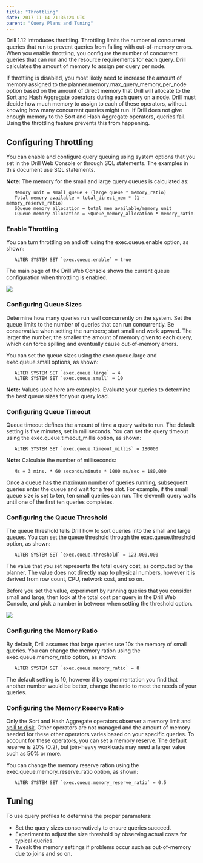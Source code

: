 ```yaml
---
title: "Throttling"
date: 2017-11-14 21:36:24 UTC
parent: "Query Plans and Tuning"
--- 
```


Drill 1.12 introduces throttling. Throttling limits the number of concurrent queries that run to prevent queries from failing with out-of-memory errors. When you enable throttling, you configure the number of concurrent queries that can run and the resource requirements for each query. Drill calculates the amount of memory to assign per query per node.

If throttling is disabled, you most likely need to increase the amount of memory assigned to the planner.memory.max_query_memory_per_node option based on the amount of direct memory that Drill will allocate to the [Sort and Hash Aggregate operators]({{site.baseurl}}/docs/sort-based-and-hash-based-memory-constrained-operators/) during each query on a node. Drill must decide how much memory to assign to each of these operators, without knowing how many concurrent queries might run. If Drill does not give enough memory to the Sort and Hash Aggregate operators, queries fail. Using the throttling feature prevents this from happening.
   

## Configuring Throttling  

You can enable and configure query queuing using system options that you set in the Drill Web Console or through SQL statements. The examples in this document use SQL statements. 

**Note:** The memory for the small and large query queues is calculated as:  

       Memory unit = small_queue + (large queue * memory_ratio)
       Total memory available = total_direct_mem * (1 - memory_reserve_ratio)
       SQueue memory allocation = total_mem_available/memory_unit
       LQueue memory allocation = SQueue_memory_allocation * memory_ratio  

### Enable Throttling  

You can turn throttling on and off using the exec.queue.enable option, as shown:

       ALTER SYSTEM SET `exec.queue.enable` = true

The main page of the Drill Web Console shows the current queue configuration when throttling is enabled.  

![](https://i.imgur.com/qfzE2pR.png)  

### Configuring Queue Sizes  

Determine how many queries run well concurrently on the system. Set the queue limits to the number of queries that can run concurrently. Be conservative when setting the numbers; start small and work upward. The larger the number, the smaller the amount of memory given to each query, which can force spilling and eventually cause out-of-memory errors. 

You can set the queue sizes using the exec.queue.large and exec.queue.small options, as shown:

       ALTER SYSTEM SET `exec.queue.large` = 4
       ALTER SYSTEM SET `exec.queue.small` = 10

**Note:** Values used here are examples. Evaluate your queries to determine the best queue sizes for your query load.  

### Configuring Queue Timeout  

Queue timeout defines the amount of time a query waits to run. The default setting is five minutes, set in milliseconds. You can set the query timeout using the exec.queue.timeout_millis option, as shown:

       ALTER SYSTEM SET `exec.queue.timeout_millis` = 180000

**Note:** Calculate the number of milliseconds:

       Ms = 3 mins. * 60 seconds/minute * 1000 ms/sec = 180,000

Once a queue has the maximum number of queries running, subsequent queries enter the queue and wait for a free slot. For example, if the small queue size is set to ten, ten small queries can run. The eleventh query waits until one of the first ten queries completes.  

### Configuring the Queue Threshold
The queue threshold tells Drill how to sort queries into the small and large queues. You can set the queue threshold through the exec.queue.threshold option, as shown:

       ALTER SYSTEM SET `exec.queue.threshold` = 123,000,000

The value that you set represents the total query cost, as computed by the planner. The value does not directly map to physical numbers, however it is derived from row count, CPU, network cost, and so on. 

Before you set the value, experiment by running queries that you consider small and large, then look at the total cost per query in the Drill Web Console, and pick a number in between when setting the threshold option.  

![](https://i.imgur.com/5kpdkCy.png)  

### Configuring the Memory Ratio
By default, Drill assumes that large queries use 10x the memory of small queries. You can change the memory ration using the exec.queue.memory_ratio option, as shown:

       ALTER SYSTEM SET `exec.queue.memory_ratio` = 8

The default setting is 10, however if by experimentation you find that another number would be better, change the ratio to meet the needs of your queries.  

### Configuring the Memory Reserve Ratio
Only the Sort and Hash Aggregate operators observer a memory limit and [spill to disk]({{site.baseurl}}/docs/sort-based-and-hash-based-memory-constrained-operators/#spill-to-disk). Other operators are not managed and the amount of memory needed for these other operators varies based on your specific queries. To account for these operators, you can set a memory reserve. 
The default reserve is 20% (0.2), but join-heavy workloads may need a larger value such as 50% or more.

You can change the memory reserve ration using the exec.queue.memory_reserve_ratio option, as shown:

       ALTER SYSTEM SET `exec.queue.memory_reserve_ratio` = 0.5  

## Tuning  

To use query profiles to determine the proper parameters: 

- Set the query sizes conservatively to ensure queries succeed.  
- Experiment to adjust the size threshold by observing actual costs for typical queries.  
- Tweak the memory settings if problems occur such as out-of-memory due to joins and so on.








   




